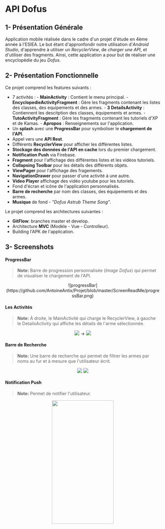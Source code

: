 # API Dofus

## 1- Présentation Générale 

Application mobile réalisée dans le cadre d'un projet d'étude en 4ème année à l'ESIEA. Le but étant d'appronfondir notre utilisation d'*Android Studio*, d'apprendre à utiliser un *RecyclerView*, de *charger une API*, et d'utiliser des fragments. Ainsi, cette application a pour but de réaliser une encyclopédie du jeu *Dofus*. 

## 2- Présentation Fonctionnelle

Ce projet comprend les features suivants : 

 - 7 activités : 
			 - **MainActivity** : Contient le menu principal.
			 - **EncyclopedieActivityFragment** : Gère les fragments contenant les listes des classes, des 								equipements et des armes.
			 - **3 DetailsActivity** : Contiennent les descitption des classes, équipements et armes. 
			 - **TutoActivityFragment** : Gère les fragments contenant les tutoriels d'XP et de Kamas.
			 - **Apropos** : Renseignements sur l'application.
 - Un **splash** avec une **ProgressBar** pour symboliser le **chargement de l'API**. 
 - Appel vers une **API Rest**. 
 - Différents **RecyclerView** pour afficher les différentes listes. 
 - **Stockage des données de l'API en cache** lors du premier chargement.
 - **Notification Push** via Firebase. 
 - **Fragment** pour l'affichage des différentes listes et les vidéos tutoriels.
 - **Collapsing Toolbar** pour les détails des différents objets.
 - **ViewPager** pour l'affichage des fragements. 
 - **NavigationDrawer** pour passer d'une activité à une autre.
 - **Video Player** affichage des vidéo youtube pour les tutoriels.
 - Fond d'écran et icône de l'application personnalisés.
 - **Barre de recherche** par nom des classes, des équipements et des armes.
 - **Musique** de fond - *"Dofus Astrub Theme Song"*.

Le projet comprend les architectures suivantes : 

 - **GitFlow**: branches master et develop.
 - Architecture **MVC** (Modèle - Vue - Controlleur).
 - Building l'APK de l'application.


## 3- Screenshots 

#### ProgressBar

> **Note:** Barre de progression personnalisée (*Image Dofus*) qui permet de visualiser le chargement de l'API.
<p align="center">
![progressBar] (https://github.com/AntoineAntix/Projet/blob/master/ScreenReadMe/progressBar.png)
</p>

#### Les Activités 

> **Note:** À droite, le MainActivité qui charge le RecyclerView, à gauche le DetailsActivity qui affiche les détails de l'arme sélectionnée. 

<p align="center">
<img src="https://image.noelshack.com/fichiers/2019/14/3/1554284418-56531102-402490370549958-1066424011476434944-n-min.png">
-> 
<img src="https://image.noelshack.com/fichiers/2019/14/3/1554284418-55759977-581031015640449-922973340740616192-n-min.png">
</p>

#### Barre de Recherche 

 > **Note:** Une barre de recherche qui permet de filtrer les armes par noms au fur et à mesure que l'utilisateur écrit. 
<p align="center">
<img src="https://image.noelshack.com/fichiers/2019/14/3/1554284418-56504204-324774531556742-5290224725878898688-n-min.png">
<img src="https://image.noelshack.com/fichiers/2019/14/3/1554284418-56330951-1628391143930101-3691094937132072960-n-min.png">
</p>

#### Notification Push

> **Note:** Permet de notifier l'utilisateur.

<p align="center">
<img width="200" height="400" src="https://image.noelshack.com/fichiers/2019/14/3/1554300285-55908435-352030422102876-5397388128463880192-n.png">
</p>
